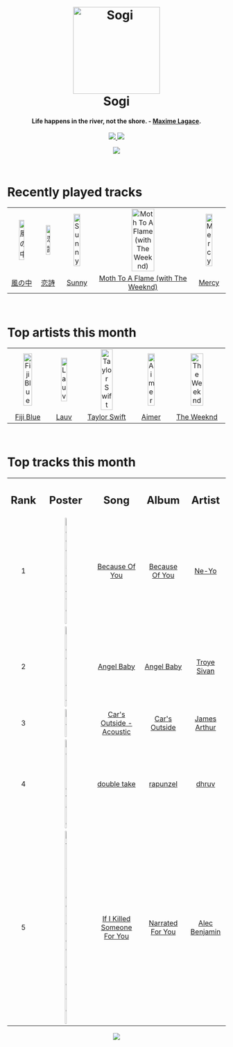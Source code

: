 <h1 align='center'>
  <br>
  <a href='https://www.youtube.com/watch?v=dQw4w9WgXcQ'><img src='https://i.ibb.co/XYSwTqV/kaguya-modified.png' alt='Sogi' width='200'></a>
  <br>
  Sogi
  <br>
</h1>

<h4 align='center'>Life happens in the river, not the shore. - <a href='https://duckduckgo.com/?q=Maxime+Lagace' target='_blank'>Maxime Lagace</a>.</h4>

<p align='center'>
  <a href='https://discord.gg/96EA7ENfV9'>
    <img src='https://img.shields.io/discord/775232281954353183?color=blue&label=Discord'>
  </a>
  <a href='https://sxoxgxi.pythonanywhere.com/'><img src='https://img.shields.io/website?down_color=red&down_message=offline&label=Blog&up_color=light%20green&up_message=online&url=https%3A%2F%2Fsxoxgxi.pythonanywhere.com'></a>
</p>
<p status, align='center'>
  <a href='https://open.spotify.com/user/317777c47jvjnq6zzzwbijw6gbmi'>
    <img src='https://img.shields.io/badge/Playing-Not the End-&?style=social&logo=spotify'>
  </a>
</p status>
<!------ RECENTLY PLAYED ------>

<p recentlyplayed, float='left'>
  <br>
  <h1>Recently played tracks</h1>
  <p></p>
  <table style='width:100%'>
    <tr align='center'>
      <td><img class='artists' src='https://i.scdn.co/image/ab67616d0000b273200b78fa8c5b5eadd9f72f1d' alt='風の中' style='width:50%'>
      </td>
      <td><img class='artists' src='https://i.scdn.co/image/ab67616d0000b2731997039d11aaa4e713ca318f' alt='恋詩' style='width:50%'>
      </td>
      <td><img class='artists' src='https://i.scdn.co/image/ab67616d0000b27366f9e4c5b840ba1bc866ccf3' alt='Sunny' style='width:50%'>
      </td>
      <td><img class='artists' src='https://i.scdn.co/image/ab67616d0000b273bd6f8ac82dc5fe1028c14f7d' alt='Moth To A Flame (with The Weeknd)' style='width:50%'>
      </td>
      <td><img class='artists' src='https://i.scdn.co/image/ab67616d0000b273ea3ef7697cfd5705b8f47521' alt='Mercy' style='width:50%'>
      </td>
    </tr>
    <tr align='center'>
      <td>
      <a href='https://open.spotify.com/track/5xDZUVqgZdxqcpV2e2R07C'>風の中</a>
      </td>
      <td>
      <a href='https://open.spotify.com/track/14JCxd8kvV5RLkhHhrTj1p'>恋詩</a>
      </td>
      <td>
      <a href='https://open.spotify.com/track/0Snq14Stek86vDCHQ8vx1X'>Sunny</a>
      </td>
      <td>
      <a href='https://open.spotify.com/track/0VO8gYVDSwM1Qdd2GsMoYK'>Moth To A Flame (with The Weeknd)</a>
      </td>
      <td>
      <a href='https://open.spotify.com/track/0AS63m1wHv9n4VVRizK6Hc'>Mercy</a>
      </td>
    </tr>
  </table>
</p recentlyplayed>
<!------ .RECENTLY PLAYED ------>
<!------ TOP ARTISTS ------>

<p topartists, float='left'>
  <br>
  <h1>Top artists this month</h1>
  <p></p>
  <table style='width:100%'>
    <tr align='center'>
      <td><img class='artists' src='https://i.scdn.co/image/ab6761610000e5eba6391644f3fd2f9136b2ac49' alt='Fiji Blue' style='width:50%'>
      </td>
      <td><img class='artists' src='https://i.scdn.co/image/ab6761610000e5eb5af53f295e6c42529fbd0873' alt='Lauv' style='width:50%'>
      </td>
      <td><img class='artists' src='https://i.scdn.co/image/ab6761610000e5eb5a00969a4698c3132a15fbb0' alt='Taylor Swift' style='width:50%'>
      </td>
      <td><img class='artists' src='https://i.scdn.co/image/ab6761610000e5eb92dac8a69c119f259ec42c8e' alt='Aimer' style='width:50%'>
      </td>
      <td><img class='artists' src='https://i.scdn.co/image/ab6761610000e5ebb5f9e28219c169fd4b9e8379' alt='The Weeknd' style='width:50%'>
      </td>
    </tr>
    <tr align='center'>
      <td>
      <a href='https://open.spotify.com/artist/1e7K8jD3wRuQfnwDAOeGqe'>Fiji Blue</a>
      </td>
      <td>
      <a href='https://open.spotify.com/artist/5JZ7CnR6gTvEMKX4g70Amv'>Lauv</a>
      </td>
      <td>
      <a href='https://open.spotify.com/artist/06HL4z0CvFAxyc27GXpf02'>Taylor Swift</a>
      </td>
      <td>
      <a href='https://open.spotify.com/artist/0bAsR2unSRpn6BQPEnNlZm'>Aimer</a>
      </td>
      <td>
      <a href='https://open.spotify.com/artist/1Xyo4u8uXC1ZmMpatF05PJ'>The Weeknd</a>
      </td>
    </tr>
  </table>
</p topartists>
<!------ .TOP ARTISTS ------>

<!------ TOP SONGS ------>

<p topsongs, float='left' >
  <br>
  <h1>Top tracks this month</h1>
  <p></p>
  <table style='width:100%'>
    <tr align='center'>
      <td>
      <h2>Rank</h2>
      </td>
      <td>
      <h2>Poster</h2>
      </td>
      <td>
      <h2>Song</h2>
      </td>
      <td>
      <h2>Album</h2>
      </td>
      <td>
      <h2>Artist</h2>
      </td>
    </tr>
    <tr align='center'>
      <td>
      1
      </td>
      <td><img class='artists' src='https://i.scdn.co/image/ab67616d0000b273ec4f8c81eb9ddee00e01798d' alt='Because Of You' style='width:10%'>
      </td>
      <td>
      <a href='https://open.spotify.com/track/6CFPFnS9EcLs2I0nWqtWci'>Because Of You</a>
      </td>
      <td>
      <a href='https://open.spotify.com/album/52q9xNv8COtSU9phlbO5sg'>Because Of You</a>
      </td>
      <td>
      <a href='https://open.spotify.com/artist/21E3waRsmPlU7jZsS13rcj'>Ne-Yo</a>
      </td>
    </tr>
    <tr align='center'>
      <td>
      2
      </td>
      <td><img class='artists' src='https://i.scdn.co/image/ab67616d0000b2735cf05521594fbf41d2a48893' alt='Angel Baby' style='width:10%'>
      </td>
      <td>
      <a href='https://open.spotify.com/track/2m6Ko3CY1qXNNja8AlugNc'>Angel Baby</a>
      </td>
      <td>
      <a href='https://open.spotify.com/album/44CdsgXhU5R2esprq0tf43'>Angel Baby</a>
      </td>
      <td>
      <a href='https://open.spotify.com/artist/3WGpXCj9YhhfX11TToZcXP'>Troye Sivan</a>
      </td>
    </tr>
    <tr align='center'>
      <td>
      3
      </td>
      <td><img class='artists' src='https://i.scdn.co/image/ab67616d0000b273bde319f49b9079c727c46410' alt='Car's Outside - Acoustic' style='width:10%'>
      </td>
      <td>
      <a href='https://open.spotify.com/track/0FJlNZyxbicLmzOvNl8PJs'>Car's Outside - Acoustic</a>
      </td>
      <td>
      <a href='https://open.spotify.com/album/0BbIbUGBYjryhlMrbM7ki2'>Car's Outside</a>
      </td>
      <td>
      <a href='https://open.spotify.com/artist/4IWBUUAFIplrNtaOHcJPRM'>James Arthur</a>
      </td>
    </tr>
    <tr align='center'>
      <td>
      4
      </td>
      <td><img class='artists' src='https://i.scdn.co/image/ab67616d0000b2736f04e53cb5309f8e88286842' alt='double take' style='width:10%'>
      </td>
      <td>
      <a href='https://open.spotify.com/track/0QzuaeCEEOV40Pn7IvKEny'>double take</a>
      </td>
      <td>
      <a href='https://open.spotify.com/album/305fd6KSKY40Yjgwvm2ck6'>rapunzel</a>
      </td>
      <td>
      <a href='https://open.spotify.com/artist/70NcAr4ZtA3FAqU16iQZSb'>dhruv</a>
      </td>
    </tr>
    <tr align='center'>
      <td>
      5
      </td>
      <td><img class='artists' src='https://i.scdn.co/image/ab67616d0000b273459d675aa0b6f3b211357370' alt='If I Killed Someone For You' style='width:10%'>
      </td>
      <td>
      <a href='https://open.spotify.com/track/0WHi11uzahqpEtPGYCW6oQ'>If I Killed Someone For You</a>
      </td>
      <td>
      <a href='https://open.spotify.com/album/6jKZplJpy21R5lHaYHHjmZ'>Narrated For You</a>
      </td>
      <td>
      <a href='https://open.spotify.com/artist/5IH6FPUwQTxPSXurCrcIov'>Alec Benjamin</a>
      </td>
    </tr>
  </table>
</p topsongs>
<!------ .TOP SONGS ------>
<p align='center'>
  <img src='https://profile-counter.glitch.me/sxoxgxi/count.svg'>
</p>

